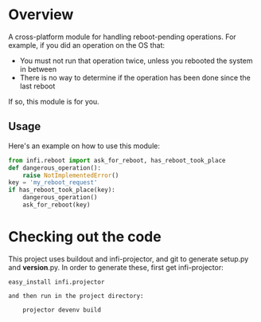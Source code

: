 Overview
========

A cross-platform module for handling reboot-pending operations.
For example, if you did an operation on the OS that:
+ You must not run that operation twice, unless you rebooted the system in between
+ There is no way to determine if the operation has been done since the last reboot

If so, this module is for you.

Usage
-----

Here's an example on how to use this module:

```python
from infi.reboot import ask_for_reboot, has_reboot_took_place
def dangerous_operation():
    raise NotImplementedError()
key = 'my_reboot_request'
if has_reboot_took_place(key):
    dangerous_operation()
    ask_for_reboot(key)
```

Checking out the code
=====================

This project uses buildout and infi-projector, and git to generate setup.py and __version__.py.
In order to generate these, first get infi-projector:

    easy_install infi.projector

    and then run in the project directory:

        projector devenv build
